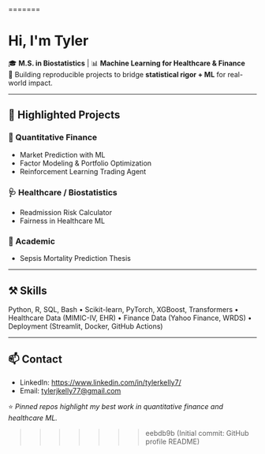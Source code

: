<!---
tylerkelly7/tylerkelly7 is a ✨ special ✨ repository because its `README.md` (this file) appears on your GitHub profile.
You can click the Preview link to take a look at your changes.
--->
=======
# Hi, I'm Tyler

🎓 **M.S. in Biostatistics** | 📊 **Machine Learning for Healthcare & Finance**  
🚀 Building reproducible projects to bridge **statistical rigor + ML** for real-world impact. 

---

## 📁 Highlighted Projects

### 🏦 Quantitative Finance
- Market Prediction with ML
- Factor Modeling & Portfolio Optimization
- Reinforcement Learning Trading Agent

### 🩺 Healthcare / Biostatistics
- Readmission Risk Calculator
- Fairness in Healthcare ML

### 📖 Academic
- Sepsis Mortality Prediction Thesis

---

## ⚒️ Skills
Python, R, SQL, Bash • Scikit-learn, PyTorch, XGBoost, Transformers •  
Healthcare Data (MIMIC-IV, EHR) • Finance Data (Yahoo Finance, WRDS) •  
Deployment (Streamlit, Docker, GitHub Actions)

---

## 📫 Contact
- LinkedIn: https://www.linkedin.com/in/tylerkelly7/
- Email: tylerjkelly77@gmail.com

⭐️ *Pinned repos highlight my best work in quantitative finance and healthcare ML.*
>>>>>>> eebdb9b (Initial commit: GitHub profile README)
